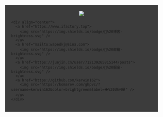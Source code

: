 <div id="info_01" class="info_01">
  <div id="info_02"  class="info_02" style="
  background: #3c3c3c !important;
  padding: 20px !important;">
    <div align="center">
      <a href="https://github.com/kerwin162">
        <img
          src="https://github-readme-stats.vercel.app/api?username=kerwin162&count_private=true&show_icons=true&bg_color=f3f3f3" />
      </a>
    </div>

    <div align="center">
      <a href="https://www.ifactory.top">
        <img src="https://img.shields.io/badge/📖%20博客-brightness.svg" />
      </a>
      <a href="mailto:wapedkj@sina.com">
        <img src="https://img.shields.io/badge/📮%20邮箱-brightness.svg" />
      </a>
      <a href="https://juejin.cn/user/712139265815144/posts">
        <img src="https://img.shields.io/badge/📖%20掘金-brightness.svg" />
      </a>
      <a href="https://github.com/kerwin162">
        <img src="https://komarev.com/ghpvc/?username=kerwin162&color=brightgreen&label=👁%20访问量" />
      </a>
    </div>
  </div>
</div>
